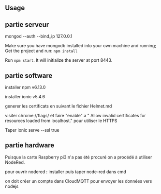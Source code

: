 ## Usage
## partie serveur 
mongod --auth --bind_ip 127.0.0.1

Make sure you have mongodb installed into your own machine and running;
Get the project and run: `npm install`

Run `npm start`. It will initialize the server at port 8443.
## partie software 
installer npm v6.13.0

installer ionic v5.4.6

generer les certificats en suivant le fichier Helmet.md 

visiter chrome://flags/ et faire "enable" a " Allow invalid certificates for resources loaded from localhost." pour utiliser le HTTPS

Taper ionic serve --ssl true 

## partie hardware 
Puisque la carte Raspberry pi3 n'a pas été procuré on a procédé à utiliser NodeRed.

pour ouvrir nodered : installer puis taper node-red dans cmd 

on doit créer un compte dans CloudMQTT pour envoyer les données vers nodejs 
